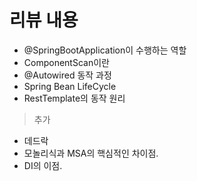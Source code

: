 # 리뷰 내용

* @SpringBootApplication이 수행하는 역할
* ComponentScan이란
* @Autowired 동작 과정
* Spring Bean LifeCycle
* RestTemplate의 동작 원리


> 추가

* 데드락
* 모놀리식과 MSA의 핵심적인 차이점.
* DI의 이점.
